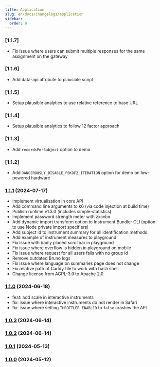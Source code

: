 ```yaml
---
title: Application
slug: en/docs/changelogs/application
sidebar:
  order: 0
---
```


### [1.1.7]

- Fix issue where users can submit multiple responses for the same assignment on the gateway

### [1.1.6]

- Add data-api attribute to plausible script

### [1.1.5]

- Setup plausible analytics to use relative reference to base URL

### [1.1.4]

- Setup plausible analytics to follow 12 factor approach

### [1.1.3]

- Add `recordsPerSubject` option to demo

### [1.1.2]

- Add `DANGEROUSLY_DISABLE_PBKDF2_ITERATION` option for demo on low-powered hardware

### [1.1.1](https://github.com/DouglasNeuroInformatics/OpenDataCapture/releases/tag/v1.1.1) (2024-07-17)

- Implement virtualisation in core API
- Add command line arguments to k6 (via code injection at build time)
- Publish runtime v1.3.0 (includes simple-statistics)
- Implement password strength meter with zxcvbn
- Add dynamic import transform option to Instrument Bundler CLI (option to use Node private import specifiers)
- Add subject id to instrument summary for all identification methods
- Add example of instrument measures to playground
- Fix issue with badly placed scrollbar in playground
- Fix issue where overflow is hidden in playground on mobile
- Fix issue where request for all users fails with no group id
- Remove outdated Bruno logs
- Fix issue where language on summaries page does not change
- Fix relative path of Caddy file to work with bash shell
- Change license from AGPL-3.0 to Apache 2.0

### [1.1.0](https://github.com/DouglasNeuroInformatics/OpenDataCapture/releases/tag/v1.1.0) (2024-06-18)

- feat: add scale in interactive instruments
- fix: issue where interactive instruments do not render in Safari
- fix: issue where setting `THROTTLER_ENABLED` to `false` crashes the API

### [1.0.3](https://github.com/DouglasNeuroInformatics/OpenDataCapture/releases/tag/v1.0.3) (2024-06-14)

### [1.0.2](https://github.com/DouglasNeuroInformatics/OpenDataCapture/releases/tag/v1.0.2) (2024-06-14)

### [1.0.1](https://github.com/DouglasNeuroInformatics/OpenDataCapture/releases/tag/v1.0.1) (2024-05-13)

### [1.0.0](https://github.com/DouglasNeuroInformatics/OpenDataCapture/releases/tag/v1.0.0) (2024-05-12)
